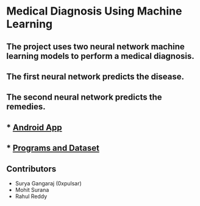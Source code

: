 # Medical Diagnosis Using Machine Learning
## The project uses two neural network machine learning models to perform a medical diagnosis.
## The first neural network predicts the disease.
## The second neural network predicts the remedies.

## * [Android App](https://github.com/SankethBennur/HealthAssistant)
## * [Programs and Dataset](https://github.com/SankethBennur/Medical-Diagnosis-using-Machine-Learning/tree/master/Med_diag_using_ML)

## Contributors
* Surya Gangaraj (0xpulsar) 
* Mohit Surana
* Rahul Reddy
